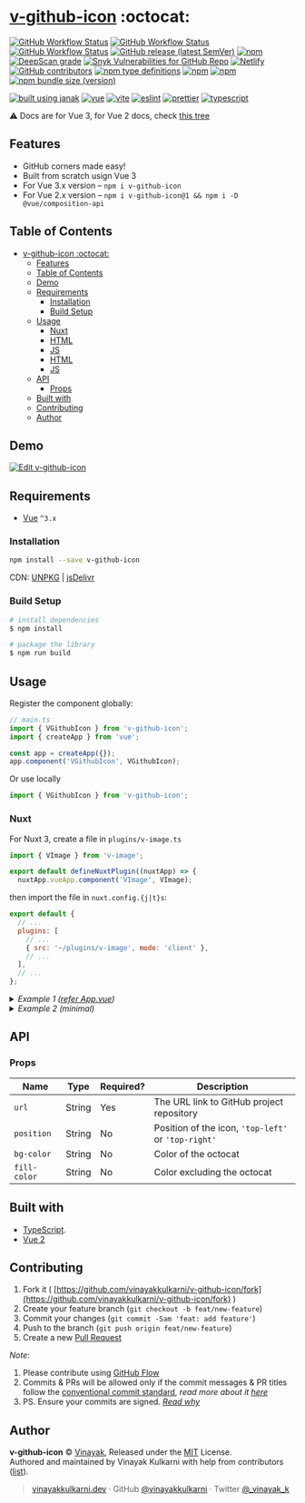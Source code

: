 # [v-github-icon](https://vinayakkulkarni.github.io/v-github-icon/) :octocat:


<!-- Badges -->
[![GitHub Workflow Status](https://img.shields.io/github/actions/workflow/status/vinayakkulkarni/v-github-icon/ci.yml?logo=github-actions)](https://github.com/vinayakkulkarni/v-github-icon/actions/workflows/ci.yml)
[![GitHub Workflow Status](https://img.shields.io/github/actions/workflow/status/vinayakkulkarni/v-github-icon/codeql.yml?logo=lgtm&logoWidth=18)](https://github.com/vinayakkulkarni/v-github-icon/actions/workflows/codeql.yml)
[![GitHub Workflow Status](https://img.shields.io/github/actions/workflow/status/vinayakkulkarni/v-github-icon/shipjs-trigger.yml?label=⛴%20Ship.js%20trigger)](https://github.com/vinayakkulkarni/v-github-icon/actions/workflows/shipjs-trigger.yml)
[![GitHub release (latest SemVer)](https://img.shields.io/github/v/release/vinayakkulkarni/v-github-icon?sort=semver&logo=github)](https://github.com/vinayakkulkarni/v-github-icon/releases)
[![npm](https://img.shields.io/npm/v/v-github-icon?sort=semver&logo=npm)](https://www.npmjs.com/package/v-github-icon)
[![DeepScan grade](https://deepscan.io/api/teams/9055/projects/18487/branches/453975/badge/grade.svg)](https://deepscan.io/dashboard#view=project&tid=9055&pid=18487&bid=453975)
[![Snyk Vulnerabilities for GitHub Repo](https://img.shields.io/snyk/vulnerabilities/github/vinayakkulkarni/v-github-icon)](https://snyk.io/test/github/vinayakkulkarni/v-github-icon)
[![Netlify](https://img.shields.io/netlify/341e9f45-256e-4ad0-9f7f-b948b60f4e99?logo=netlify)](https://app.netlify.com/sites/v-github-icon/deploys)
[![GitHub contributors](https://img.shields.io/github/contributors/vinayakkulkarni/v-github-icon)](https://github.com/vinayakkulkarni/v-github-icon/graphs/contributors)
[![npm type definitions](https://img.shields.io/npm/types/v-github-icon?logo=typescript)](https://github.com/vinayakkulkarni/v-github-icon/blob/main/package.json)
[![npm](https://img.shields.io/npm/dt/v-github-icon?logo=npm)](http://npm-stat.com/charts.html?package=v-github-icon)
[![npm](https://img.shields.io/npm/dw/v-github-icon?logo=npm)](http://npm-stat.com/charts.html?package=v-github-icon)
[![npm bundle size (version)](https://img.shields.io/bundlephobia/minzip/v-github-icon)](https://bundlephobia.com/package/v-github-icon@latest)

[![built using janak](https://img.shields.io/badge/built%20using-janak-brightgreen)](https://github.com/vinayakkulkarni/janak)
[![vue](https://img.shields.io/npm/dependency-version/v-github-icon/dev/vue?logo=vue.js)](https://vuejs.org/)
[![vite](https://img.shields.io/github/package-json/dependency-version/vinayakkulkarni/v-github-icon/dev/vite?logo=vite)](https://vitejs.dev)
[![eslint](https://img.shields.io/github/package-json/dependency-version/vinayakkulkarni/v-github-icon/dev/eslint?logo=eslint)](https://eslint.org/)
[![prettier](https://img.shields.io/github/package-json/dependency-version/vinayakkulkarni/v-github-icon/dev/prettier?logo=prettier)](https://prettier.io/)
[![typescript](https://img.shields.io/github/package-json/dependency-version/vinayakkulkarni/v-github-icon/dev/typescript?logo=TypeScript)](https://www.typescriptlang.org/)

⚠️ Docs are for Vue 3, for Vue 2 docs, check [this tree](https://github.com/vinayakkulkarni/v-github-icon/tree/v2.6.1#readme)

## Features

- GitHub corners made easy!
- Built from scratch usign Vue 3
- For Vue 3.x version – `npm i v-github-icon`
- For Vue 2.x version – `npm i v-github-icon@1 && npm i -D @vue/composition-api`

## Table of Contents

- [v-github-icon :octocat:](#v-github-icon-octocat)
  - [Features](#features)
  - [Table of Contents](#table-of-contents)
  - [Demo](#demo)
  - [Requirements](#requirements)
    - [Installation](#installation)
    - [Build Setup](#build-setup)
  - [Usage](#usage)
    - [Nuxt](#nuxt)
    - [HTML](#html)
    - [JS](#js)
    - [HTML](#html-1)
    - [JS](#js-1)
  - [API](#api)
    - [Props](#props)
  - [Built with](#built-with)
  - [Contributing](#contributing)
  - [Author](#author)

## Demo

[![Edit v-github-icon](https://developer.stackblitz.com/img/open_in_stackblitz.svg)](https://stackblitz.com/edit/v-github-icon?file=src/App.vue)

## Requirements

- [Vue](https://vuejs.org/) `^3.x`

### Installation

```sh
npm install --save v-github-icon
```

CDN: [UNPKG](https://unpkg.com/v-github-icon/dist/) | [jsDelivr](https://cdn.jsdelivr.net/npm/v-github-icon/dist/)

### Build Setup

```bash
# install dependencies
$ npm install

# package the library
$ npm run build
```

## Usage

Register the component globally:

```js
// main.ts
import { VGithubIcon } from 'v-github-icon';
import { createApp } from 'vue';

const app = createApp({});
app.component('VGithubIcon', VGithubIcon);
```

Or use locally

```javascript
import { VGithubIcon } from 'v-github-icon';
```

### Nuxt

For Nuxt 3, create a file in `plugins/v-image.ts`

```js
import { VImage } from 'v-image';

export default defineNuxtPlugin((nuxtApp) => {
  nuxtApp.vueApp.component('VImage', VImage);
```

then import the file in `nuxt.config.{j|t}s`:

```js
export default {
  // ...
  plugins: [
    // ...
    { src: '~/plugins/v-image', mode: 'client' },
    // ...
  ],
  // ...
};
```

<details>
<summary>
<em>Example 1 (<a href="examples/src/App.vue">refer App.vue</a>)</em>
</summary>

### HTML

```html
<v-github-icon
  :position="position"
  :url="url"
  :bg-color="bgColor"
  :fill-color="fillColor"
/>
```

### JS

```javascript
<script lang="ts">
  import { defineComponent, ref } from 'vue';
  import { VGithubIcon } from 'v-github-icon';

  export default defineComponent({
    components: {
      VGithubIcon,
    },
    setup() {
      const state = ref({
        position: 'top-left',
        url: 'https://github.com/vinayakkulkarni/v-github-icon',
        bgColor: '#FFF',
        fillColor: '#111',
      });

      return {
        state,
      };
    },
  });
</script>
```

</details>

<details>
<summary>
<em>Example 2 (minimal)</em>
</summary>

### HTML

```html
<v-github-icon url="https://github.com/vinayakkulkarni/v-github-icon" />
```

### JS

```javascript
<script lang="ts">
  import { defineComponent } from 'vue';
  import { VGithubIcon } from 'v-github-icon';

  export default defineComponent({
    name: 'App',
    components: {
      VGithubIcon,
    },
  });
</script>
```

</details>

## API

### Props

| Name         | Type   | Required? | Description                                         |
| ------------ | ------ | --------- | --------------------------------------------------- |
| `url`        | String | Yes       | The URL link to GitHub project repository           |
| `position`   | String | No        | Position of the icon, `'top-left'` or `'top-right'` |
| `bg-color`   | String | No        | Color of the octocat                                |
| `fill-color` | String | No        | Color excluding the octocat                         |

## Built with

- [TypeScript](https://www.typescriptlang.org/).
- [Vue 2](https://v3.vuejs.org)

## Contributing

1. Fork it ( [https://github.com/vinayakkulkarni/v-github-icon/fork](https://github.com/vinayakkulkarni/v-github-icon/fork) )
2. Create your feature branch (`git checkout -b feat/new-feature`)
3. Commit your changes (`git commit -Sam 'feat: add feature'`)
4. Push to the branch (`git push origin feat/new-feature`)
5. Create a new [Pull Request](https://github.com/vinayakkulkarni/v-github-icon/compare)

_Note_:

1. Please contribute using [GitHub Flow](https://guides.github.com/introduction/flow/)
2. Commits & PRs will be allowed only if the commit messages & PR titles follow the [conventional commit standard](https://www.conventionalcommits.org/), _read more about it [here](https://github.com/conventional-changelog/commitlint/tree/master/%40commitlint/config-conventional#type-enum)_
3. PS. Ensure your commits are signed. _[Read why](https://withblue.ink/2020/05/17/how-and-why-to-sign-git-commits.html)_

## Author

**v-github-icon** &copy; [Vinayak](https://vinayakkulkarni.dev), Released under the [MIT](./LICENSE) License.<br>
Authored and maintained by Vinayak Kulkarni with help from contributors ([list](https://github.com/vinayakkulkarni/v-github-icon/contributors)).

> [vinayakkulkarni.dev](https://vinayakkulkarni.dev) · GitHub [@vinayakkulkarni](https://github.com/vinayakkulkarni) · Twitter [@\_vinayak_k](https://twitter.com/_vinayak_k)
